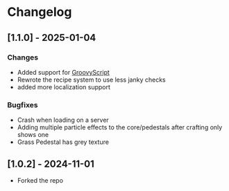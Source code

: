 # Changelog

## [1.1.0] - 2025-01-04
### Changes
- Added support for [GroovyScript](https://cleanroommc.com/groovy-script/)
- Rewrote the recipe system to use less janky checks
- added more localization support

### Bugfixes
- Crash when loading on a server
- Adding multiple particle effects to the core/pedestals after crafting only shows one
- Grass Pedestal has grey texture

## [1.0.2] - 2024-11-01
- Forked the repo